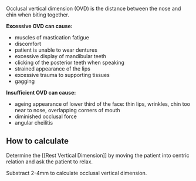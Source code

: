 Occlusal vertical dimension (OVD) is the distance between the nose and chin when biting together.

**Excessive OVD can cause:**
* muscles of mastication fatigue
* discomfort
* patient is unable to wear dentures
* excessive display of mandibular teeth
* clicking of the posterior teeth when speaking
* strained appearance of the lips
* excessive trauma to supporting tissues
* gagging

**Insufficient OVD can cause:**
* ageing appearance of lower third of the face: thin lips, wrinkles, chin too near to nose, overlapping corners of mouth
* diminished occlusal force
* angular cheilitis

## How to calculate
Determine the [[Rest Vertical Dimension]] by moving the patient into centric relation and ask the patient to relax.

Substract 2-4mm to calculate occlusal vertical dimension.



